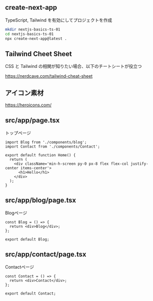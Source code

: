 ## create-next-app

TypeScript, Tailwind を有効にしてプロジェクトを作成

```bash
mkdir nextjs-basics-ts-01
cd nextjs-basics-ts-01
npx create-next-app@latest .
```

## Tailwind Cheet Sheet

CSS と Tailwind の相関が知りたい場合、以下のチートシートが役立つ

https://nerdcave.com/tailwind-cheat-sheet

## アイコン素材

https://heroicons.com/

## src/app/page.tsx

トップページ

```tsx
import Blog from './components/blog';
import Contact from './components/Contact';

export default function Home() {
  return (
    <div className='min-h-screen py-0 px-8 flex flex-col justify-center items-center'>
      <h1>Hello</h1>
    </div>
  );
}
```

## src/app/blog/page.tsx

Blogページ

```tsx
const Blog = () => {
  return <div>Blog</div>;
};

export default Blog;
```

## src/app/contact/page.tsx

Contactページ

```tsx
const Contact = () => {
  return <div>Contact</div>;
};

export default Contact;
```